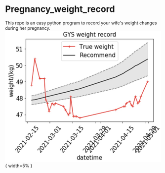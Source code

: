 # Pregnancy_weight_record
This repo is an easy python program to record your wife's weight changes during her pregnancy.
![weight_demo](./weight_demo.jpg){ width=5% }
